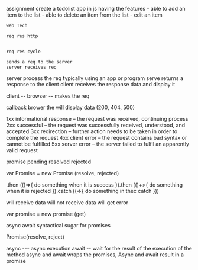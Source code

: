 assignment 
create a todolist app in js having the features
    - able to add an item to the list 
    - able to delete an item from the list
    - edit an item 


    web Tech

    req res http


    req res cycle

    sends a req to the server
    server receives req

server process the req typically using an app or program
serve returns a response to the client 
client receives the response data and display it


client -- browser -- makes the req 

callback 
brower the will display data (200, 404, 500)


1xx informational response – the request was received, continuing process
2xx successful – the request was successfully received, understood, and accepted
3xx redirection – further action needs to be taken in order to complete the request
4xx client error – the request contains bad syntax or cannot be fulfilled
5xx server error – the server failed to fulfil an apparently valid request


promise 
pending
resolved
rejected


var Promise = new Promise (resolve, rejected)

.then (()=>{ 
do something when it is success 
}).then (()+>{
    do something when it is rejected
}).catch ((=>{
    do something in thec catch 
}))


will receive data 
will not receive data
will get error

var promise = new promise (get)


async 
await
syntactical sugar for promises

Promise(resolve, reject)

async --- async execution
await -- wait for the result of the execution of the method
async and await wraps the promises, Async and await result  in a promise 


